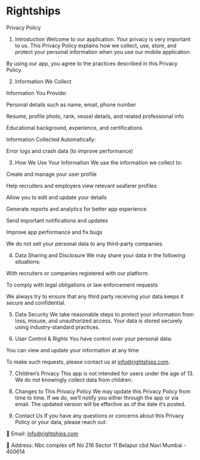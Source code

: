 # Rightships

Privacy Policy

1. Introduction
Welcome to our application. Your privacy is very important to us. This Privacy Policy explains how we collect, use, store, and protect your personal information when you use our mobile application.

By using our app, you agree to the practices described in this Privacy Policy.

2. Information We Collect

Information You Provide:

Personal details such as name, email, phone number

Resume, profile photo, rank, vessel details, and related professional info

Educational background, experience, and certifications

Information Collected Automatically:

Error logs and crash data (to improve performance)

3. How We Use Your Information
We use the information we collect to:

Create and manage your user profile

Help recruiters and employers view relevant seafarer profiles

Allow you to edit and update your details

Generate reports and analytics for better app experience

Send important notifications and updates

Improve app performance and fix bugs

We do not sell your personal data to any third-party companies.

4. Data Sharing and Disclosure
We may share your data in the following situations:

With recruiters or companies registered with our platform.

To comply with legal obligations or law enforcement requests

We always try to ensure that any third party receiving your data keeps it secure and confidential.

5. Data Security
We take reasonable steps to protect your information from loss, misuse, and unauthorized access. Your data is stored securely using industry-standard practices.

6. User Control & Rights
You have control over your personal data:

You can view and update your information at any time

To make such requests, please contact us at info@rightships.com.

7. Children’s Privacy
This app is not intended for users under the age of 13. We do not knowingly collect data from children.

8. Changes to This Privacy Policy
We may update this Privacy Policy from time to time. If we do, we’ll notify you either through the app or via email. The updated version will be effective as of the date it’s posted.

9. Contact Us
If you have any questions or concerns about this Privacy Policy or your data, please reach out:

📧 Email: info@rightships.com

📍 Address: Nbc complex off No 216 Sector 11 Belapur cbd Navi Mumbai - 400614